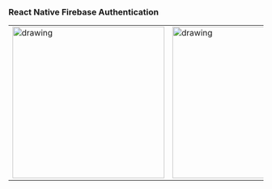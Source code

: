 ### React Native Firebase Authentication

<div style="text-align:center">
    <table>
        <tr>
            <td>
            <img src="https://firebasestorage.googleapis.com/v0/b/react-native-tutorial-b2a7d.appspot.com/o/login.jpg?alt=media&token=ae63e7a8-2d3b-4dfe-9aab-63f9717a27c6" alt="drawing" width="300"/></td>
            <td>
            <img src="https://firebasestorage.googleapis.com/v0/b/react-native-tutorial-b2a7d.appspot.com/o/regsiter.jpg?alt=media&token=9cfdd1c4-53eb-449f-9bc9-baca2cd37535" alt="drawing" width="300"/>
            </td>
            <td>
            <img src="https://firebasestorage.googleapis.com/v0/b/react-native-tutorial-b2a7d.appspot.com/o/verification.jpg?alt=media&token=500c7438-7d89-40fc-b212-cd72022fcbd1" alt="drawing" width="300"/></td>
        </tr>
    </table>
</div>